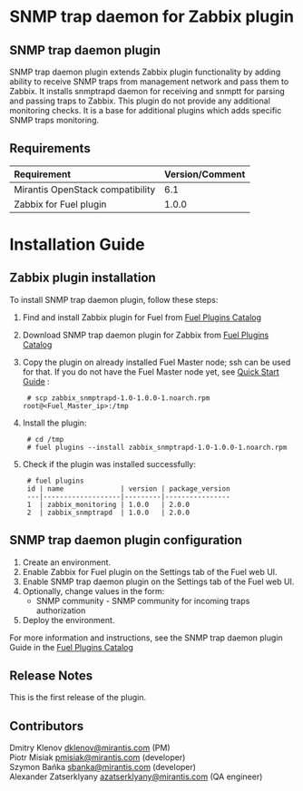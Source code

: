 SNMP trap daemon for Zabbix plugin
==================================

SNMP trap daemon plugin
-----------------------

SNMP trap daemon plugin extends Zabbix plugin functionality by adding
ability to receive SNMP traps from management network and pass them to Zabbix.
It installs snmptrapd daemon for receiving and snmptt for parsing and passing
traps to Zabbix. This plugin do not provide any additional monitoring checks.
It is a base for additional plugins which adds specific SNMP traps monitoring.

Requirements
------------

| Requirement                      | Version/Comment |
|:---------------------------------|:----------------|
| Mirantis OpenStack compatibility | 6.1             |
| Zabbix for Fuel plugin           | 1.0.0           |

Installation Guide
==================

Zabbix plugin installation
--------------------------

To install SNMP trap daemon plugin, follow these steps:

1. Find and install Zabbix plugin for Fuel from
    [Fuel Plugins Catalog](https://software.mirantis.com/fuel-plugins)

2. Download SNMP trap daemon plugin for Zabbix from
    [Fuel Plugins Catalog](https://software.mirantis.com/fuel-plugins)

3. Copy the plugin on already installed Fuel Master node; ssh can be used for
    that. If you do not have the Fuel Master node yet, see
    [Quick Start Guide](https://software.mirantis.com/quick-start/) :

        # scp zabbix_snmptrapd-1.0-1.0.0-1.noarch.rpm root@<Fuel_Master_ip>:/tmp

4. Install the plugin:

        # cd /tmp
        # fuel plugins --install zabbix_snmptrapd-1.0-1.0.0-1.noarch.rpm

4. Check if the plugin was installed successfully:

        # fuel plugins
        id | name              | version | package_version
        ---|-------------------|---------|----------------
        1  | zabbix_monitoring | 1.0.0   | 2.0.0
        2  | zabbix_snmptrapd  | 1.0.0   | 2.0.0


SNMP trap daemon plugin configuration
-------------------------------------

1. Create an environment.
2. Enable Zabbix for Fuel plugin on the Settings tab of the Fuel web UI.
3. Enable SNMP trap daemon plugin on the Settings tab of the Fuel web UI.
4. Optionally, change values in the form:
   * SNMP community - SNMP community for incoming traps authorization
5. Deploy the environment.

For more information and instructions, see the SNMP trap daemon plugin Guide
in the [Fuel Plugins Catalog](https://software.mirantis.com/fuel-plugins)

Release Notes
-------------

This is the first release of the plugin.

Contributors
------------

Dmitry Klenov <dklenov@mirantis.com> (PM)  
Piotr Misiak <pmisiak@mirantis.com> (developer)  
Szymon Bańka <sbanka@mirantis.com> (developer)  
Alexander Zatserklyany <azatserklyany@mirantis.com> (QA engineer)  

